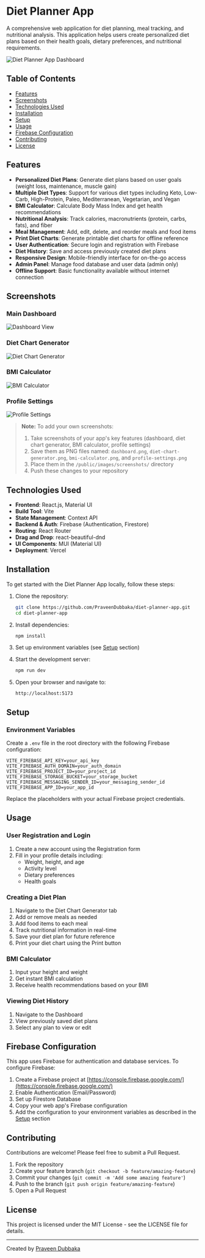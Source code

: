 # Diet Planner App

A comprehensive web application for diet planning, meal tracking, and nutritional analysis. This application helps users create personalized diet plans based on their health goals, dietary preferences, and nutritional requirements.

![Diet Planner App Dashboard](/public/images/screenshots/main-banner.png)

## Table of Contents
- [Features](#features)
- [Screenshots](#screenshots)
- [Technologies Used](#technologies-used)
- [Installation](#installation)
- [Setup](#setup)
- [Usage](#usage)
- [Firebase Configuration](#firebase-configuration)
- [Contributing](#contributing)
- [License](#license)

## Features

- **Personalized Diet Plans**: Generate diet plans based on user goals (weight loss, maintenance, muscle gain)
- **Multiple Diet Types**: Support for various diet types including Keto, Low-Carb, High-Protein, Paleo, Mediterranean, Vegetarian, and Vegan
- **BMI Calculator**: Calculate Body Mass Index and get health recommendations
- **Nutritional Analysis**: Track calories, macronutrients (protein, carbs, fats), and fiber
- **Meal Management**: Add, edit, delete, and reorder meals and food items
- **Print Diet Charts**: Generate printable diet charts for offline reference
- **User Authentication**: Secure login and registration with Firebase
- **Diet History**: Save and access previously created diet plans
- **Responsive Design**: Mobile-friendly interface for on-the-go access
- **Admin Panel**: Manage food database and user data (admin only)
- **Offline Support**: Basic functionality available without internet connection

## Screenshots

### Main Dashboard
![Dashboard View](/public/images/screenshots/dashboard.png)

### Diet Chart Generator
![Diet Chart Generator](/public/images/screenshots/diet-chart-generator.png)

### BMI Calculator
![BMI Calculator](/public/images/screenshots/bmi-calculator.png)

### Profile Settings
![Profile Settings](/public/images/screenshots/profile-settings.png)

> **Note:** To add your own screenshots:
> 1. Take screenshots of your app's key features (dashboard, diet chart generator, BMI calculator, profile settings)
> 2. Save them as PNG files named: `dashboard.png`, `diet-chart-generator.png`, `bmi-calculator.png`, and `profile-settings.png`
> 3. Place them in the `/public/images/screenshots/` directory
> 4. Push these changes to your repository

## Technologies Used

- **Frontend**: React.js, Material UI
- **Build Tool**: Vite
- **State Management**: Context API
- **Backend & Auth**: Firebase (Authentication, Firestore)
- **Routing**: React Router
- **Drag and Drop**: react-beautiful-dnd
- **UI Components**: MUI (Material UI)
- **Deployment**: Vercel

## Installation

To get started with the Diet Planner App locally, follow these steps:

1. Clone the repository:
   ```bash
   git clone https://github.com/PraveenDubbaka/diet-planner-app.git
   cd diet-planner-app
   ```

2. Install dependencies:
   ```bash
   npm install
   ```

3. Set up environment variables (see [Setup](#setup) section)

4. Start the development server:
   ```bash
   npm run dev
   ```

5. Open your browser and navigate to:
   ```
   http://localhost:5173
   ```

## Setup

### Environment Variables

Create a `.env` file in the root directory with the following Firebase configuration:

```
VITE_FIREBASE_API_KEY=your_api_key
VITE_FIREBASE_AUTH_DOMAIN=your_auth_domain
VITE_FIREBASE_PROJECT_ID=your_project_id
VITE_FIREBASE_STORAGE_BUCKET=your_storage_bucket
VITE_FIREBASE_MESSAGING_SENDER_ID=your_messaging_sender_id
VITE_FIREBASE_APP_ID=your_app_id
```

Replace the placeholders with your actual Firebase project credentials.

## Usage

### User Registration and Login

1. Create a new account using the Registration form
2. Fill in your profile details including:
   - Weight, height, and age
   - Activity level
   - Dietary preferences
   - Health goals

### Creating a Diet Plan

1. Navigate to the Diet Chart Generator tab
2. Add or remove meals as needed
3. Add food items to each meal
4. Track nutritional information in real-time
5. Save your diet plan for future reference
6. Print your diet chart using the Print button

### BMI Calculator

1. Input your height and weight
2. Get instant BMI calculation
3. Receive health recommendations based on your BMI

### Viewing Diet History

1. Navigate to the Dashboard
2. View previously saved diet plans
3. Select any plan to view or edit

## Firebase Configuration

This app uses Firebase for authentication and database services. To configure Firebase:

1. Create a Firebase project at [https://console.firebase.google.com/](https://console.firebase.google.com/)
2. Enable Authentication (Email/Password)
3. Set up Firestore Database
4. Copy your web app's Firebase configuration
5. Add the configuration to your environment variables as described in the [Setup](#setup) section

## Contributing

Contributions are welcome! Please feel free to submit a Pull Request.

1. Fork the repository
2. Create your feature branch (`git checkout -b feature/amazing-feature`)
3. Commit your changes (`git commit -m 'Add some amazing feature'`)
4. Push to the branch (`git push origin feature/amazing-feature`)
5. Open a Pull Request

## License

This project is licensed under the MIT License - see the LICENSE file for details.

---

Created by [Praveen Dubbaka](https://github.com/PraveenDubbaka)